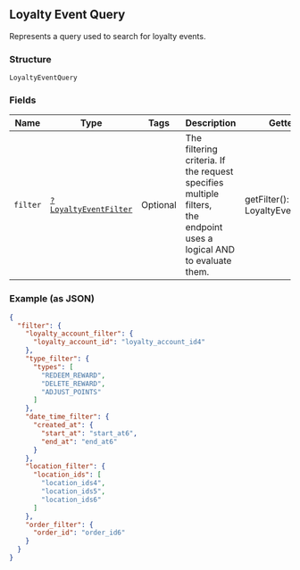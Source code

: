 ## Loyalty Event Query

Represents a query used to search for loyalty events.

### Structure

`LoyaltyEventQuery`

### Fields

| Name | Type | Tags | Description | Getter | Setter |
|  --- | --- | --- | --- | --- | --- |
| `filter` | [`?LoyaltyEventFilter`](/doc/models/loyalty-event-filter.md) | Optional | The filtering criteria. If the request specifies multiple filters,<br>the endpoint uses a logical AND to evaluate them. | getFilter(): ?LoyaltyEventFilter | setFilter(?LoyaltyEventFilter filter): void |

### Example (as JSON)

```json
{
  "filter": {
    "loyalty_account_filter": {
      "loyalty_account_id": "loyalty_account_id4"
    },
    "type_filter": {
      "types": [
        "REDEEM_REWARD",
        "DELETE_REWARD",
        "ADJUST_POINTS"
      ]
    },
    "date_time_filter": {
      "created_at": {
        "start_at": "start_at6",
        "end_at": "end_at6"
      }
    },
    "location_filter": {
      "location_ids": [
        "location_ids4",
        "location_ids5",
        "location_ids6"
      ]
    },
    "order_filter": {
      "order_id": "order_id6"
    }
  }
}
```

